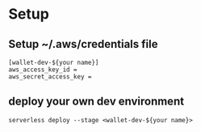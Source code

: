 # Setup

## Setup ~/.aws/credentials file

```
[wallet-dev-${your name}]
aws_access_key_id =
aws_secret_access_key =
```

## deploy your own dev environment

```
serverless deploy --stage <wallet-dev-${your name}>

```
